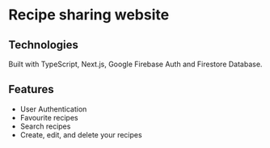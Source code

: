# Recipe sharing website

## Technologies

Built with TypeScript, Next.js, Google Firebase Auth and Firestore Database.

## Features

- User Authentication
- Favourite recipes
- Search recipes
- Create, edit, and delete your recipes
